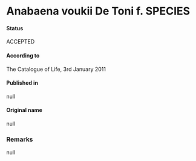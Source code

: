 # Anabaena voukii De Toni f. SPECIES

#### Status
ACCEPTED

#### According to
The Catalogue of Life, 3rd January 2011

#### Published in
null

#### Original name
null

### Remarks
null